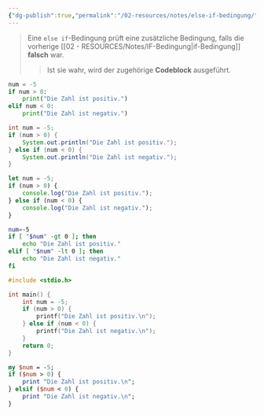 ```yaml
---
{"dg-publish":true,"permalink":"/02-resources/notes/else-if-bedingung/","tags":["code"],"noteIcon":"","updated":"2025-09-05T10:12:29.251+02:00"}
---
```


>Eine `else if`-Bedingung prüft eine zusätzliche Bedingung, falls die vorherige [[02 - RESOURCES/Notes/IF-Bedingung\|if-Bedingung]] **falsch** war. 
>>Ist sie wahr, wird der zugehörige **Codeblock** ausgeführt.

```python
num = -5
if num > 0:
    print("Die Zahl ist positiv.")
elif num < 0:
    print("Die Zahl ist negativ.")
```

```java
int num = -5;
if (num > 0) {
    System.out.println("Die Zahl ist positiv.");
} else if (num < 0) {
    System.out.println("Die Zahl ist negativ.");
}
```

```js
let num = -5;
if (num > 0) {
    console.log("Die Zahl ist positiv.");
} else if (num < 0) {
    console.log("Die Zahl ist negativ.");
}
```

```bash
num=-5
if [ "$num" -gt 0 ]; then
    echo "Die Zahl ist positiv."
elif [ "$num" -lt 0 ]; then
    echo "Die Zahl ist negativ."
fi
```

```C
#include <stdio.h>

int main() {
    int num = -5;
    if (num > 0) {
        printf("Die Zahl ist positiv.\n");
    } else if (num < 0) {
        printf("Die Zahl ist negativ.\n");
    }
    return 0;
}
```

```perl
my $num = -5;
if ($num > 0) {
    print "Die Zahl ist positiv.\n";
} elsif ($num < 0) {
    print "Die Zahl ist negativ.\n";
}
```